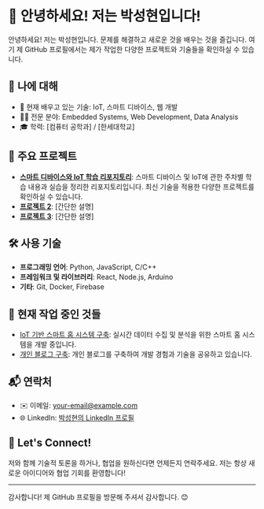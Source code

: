 # 👋 안녕하세요! 저는 박성현입니다!

안녕하세요! 저는 박성현입니다. 문제를 해결하고 새로운 것을 배우는 것을 즐깁니다. 여기 제 GitHub 프로필에서는 제가 작업한 다양한 프로젝트와 기술들을 확인하실 수 있습니다.

## 💼 나에 대해

- 🌱 현재 배우고 있는 기술: IoT, 스마트 디바이스, 웹 개발
- 👨‍💻 전문 분야: Embedded Systems, Web Development, Data Analysis
- 🎓 학력: [컴퓨터 공학과] / [한세대학교]

## 🚀 주요 프로젝트

- **[스마트 디바이스와 IoT 학습 리포지토리](https://github.com/park-02/My_home)**: 스마트 디바이스 및 IoT에 관한 주차별 학습 내용과 실습을 정리한 리포지토리입니다. 최신 기술을 적용한 다양한 프로젝트를 확인하실 수 있습니다.
- **[프로젝트 2](https://github.com/park-02/Project2)**: [간단한 설명]
- **[프로젝트 3](https://github.com/park-02/Project3)**: [간단한 설명]

## 🛠️ 사용 기술

- **프로그래밍 언어**: Python, JavaScript, C/C++
- **프레임워크 및 라이브러리**: React, Node.js, Arduino
- **기타**: Git, Docker, Firebase

## 🌟 현재 작업 중인 것들

- [IoT 기반 스마트 홈 시스템 구축](https://github.com/park-02/SmartHomeProject): 실시간 데이터 수집 및 분석을 위한 스마트 홈 시스템을 개발 중입니다.
- [개인 블로그 구축](https://github.com/park-02/PersonalBlog): 개인 블로그를 구축하여 개발 경험과 기술을 공유하고 있습니다.

## 📬 연락처

- ✉️ 이메일: [your-email@example.com](mailto:your-email@example.com)
- 🌐 LinkedIn: [박성현의 LinkedIn 프로필](https://www.linkedin.com/in/your-linkedin-profile)

## 💬 Let's Connect!

저와 함께 기술적 토론을 하거나, 협업을 원하신다면 언제든지 연락주세요. 저는 항상 새로운 아이디어와 협업 기회를 환영합니다!

---

감사합니다! 제 GitHub 프로필을 방문해 주셔서 감사합니다. 😊
